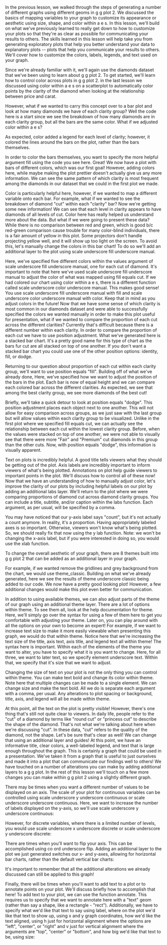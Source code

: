 In the previous lesson, we walked through the steps of generating a number of different graphs using different geoms in g g plot 2. We discussed the basics of mapping variables to your graph to customize its appearance or aesthetic using size, shape, and color within a e s. In this lesson, we'll build on what we've previously learned to really get down to how to customize your plots so that they're as clear as possible for communicating your results to others.  The skills learned in this lesson will help take you from generating exploratory plots that help you better understand your data to explanatory plots -- plots that help you communicate your results to others. We'll cover how to customize the colors, labels, legends, and text used on your graph. 

Since we're already familiar with it, we'll again use the diamonds dataset that we've been using to learn about g g plot 2. To get started, we'll learn how to control color across plots in g g plot 2. in the last lesson we discussed using color within a e s on a scatterplot to automatically color points by the clarity of the diamond when looking at the relationship between price and carat.

However, what if we wanted to carry this concept over to a bar plot and look at how many diamonds we have of each clarity group? Well the code here is a start since we see the breakdown of how many diamonds are in each clarity group, but all the bars are the same color. What if we adjusted color within a e s?

As expected, color added a legend for each level of clarity; however, it colored the lines around the bars on the plot, rather than the bars themselves. 

In order to color the bars themselves, you want to specify the more helpful argument fill using the code you see here. Great! We now have a plot with bars of different colors, which was our first goal! However, adding colors here, while maybe making the plot prettier doesn't actually give us any more information. We can see the same pattern of which clarity is most frequent among the diamonds in our dataset that we could in the first plot we made. 

Color is particularly helpful here, however, if we wanted to map a different variable onto each bar. For example, what if we wanted to see the breakdown of diamond "cut" within each "clarity" bar? Now we're getting some new information! We can see that each level in clarity appears to have diamonds of all levels of cut. Color here has really helped us understand more about the data. But what if we were going to present these data? While there is no comparison between red and green, which is good b/c red-green comparison cause trouble for many color-blind individuals, there is a fair amount of yellow in this plot. Some projectors don't handle projecting yellow well, and it will show up too light on the screen. To avoid this, let's manually change the colors in this bar chart! To do so we'll add an additional layer to the plot using scale underscore fill underscore manual. 

Here, we've specified five different colors within the values argument of scale underscore fill underscore manual, one for each cut of diamond.  It's important to note that here we've used scale underscore fill underscore manual to adjust the color of what was mapped using fill equals cut. If we had colored our chart using color within a e s, there is a different function called scale underscore color underscore manual. This makes good sense! You use scale underscore fill underscore manual with fill and scale underscore color underscore manual with color. Keep that in mind as you adjust colors in the future! Now that we have some sense of which clarity is most common in our diamonds dataset and were able to successfully specified the colors we wanted manually in order to make this plot useful for presentation, what if we wanted to compare the proportion of each cut across the different clarities?  Currently that's difficult because there is a different number within each clarity. In order to compare the proportion of each cut we have to use position adjustment. What we've generated here is a stacked bar chart. It's a pretty good name for this type of chart as the bars fur cut are all stacked on top of one another. If you don't want a stacked bar chart you could use one of the other position options: identity, fill, or dodge.

Returning to our question about proportion of each cut within each clarity group, we'll want to use position equals "fill". Building off of what we've already done, Here, we've specified how we want to adjust the position of the bars in the plot. Each bar is now of equal height and we can compare each colored bar across the different clarities. As expected, we see that among the best clarity group, we see more diamonds of the best cut!

Briefly, we'll take a quick detour to look at position equals "dodge". This position adjustment places each object next to one another. This will not allow for easy comparison across groups, as we just saw with the last group but will allow values within each clarity group to be visualized. Unlike in the first plot where we specified fill equals cut, we can actually see the relationship between each cut within the lowest clarity group. Before, when the values were stacked on top of one another, we were not able to visually see that there were more "Fair" and "Premium" cut diamonds in this group than the other cuts. Now, with position equals "dodge", this information is visually apparent.

Text on plots is incredibly helpful. A good title tells viewers what they should be getting out of the plot. Axis labels are incredibly important to inform viewers of what's being plotted. Annotations on plot help guide viewers to important points in the plot. We'll discuss how to control all of these now! Now that we have an understanding of how to manually adjust color, let's improve the clarity of our plots by including helpful labels on our plot by adding an additional labs layer. We'll return to the plot where we were comparing proportions of diamond cut across diamond clarity groups. You can include a title, subtitle, and/or caption within the labs function. Each argument, as per usual, will be specified by a comma. 
 
You may have noticed that our y-axis label says "count", but it's not actually a count anymore. In reality, it's a proportion. Having appropriately labeled axes is so important. Otherwise, viewers won't know what's being plotted. So, we should really fix that now using the y lab function. Note: we won't be changing the x-axis label, but if you were interested in doing so, you would use the xlab function.

To change the overall aesthetic of your graph, there are 8 themes built into g g plot 2 that can be added as an additional layer in your graph.
 
For example, if we wanted remove the gridlines and grey background from the chart, we would use theme_classic. Building on what we've already generated, here we see the results of theme underscore classic being added to our code. We now have a pretty good looking plot! However, a few additional changes would make this plot even better for communication.

In addition to using available themes, we can also adjust parts of the theme of our graph using an additional theme layer. There are a lot of options within theme. To see them all, look at the help documentation for theme. Here, we'll simply go over the syntax for using a few of them here to get you comfortable with adjusting your theme. Later on, you can play around with all the options on your own to become an expert! For example, if we want to increase text size to make it more easily viewable when presenting this graph, we would do that within theme. Notice here that we're increasing the text size of the title, axis text, axis title, and legend text all within theme! The syntax here is important. Within each of the elements of the theme you want to alter, you have to specify what it is you want to change. Here, for all three, we want to later text, so we specify element underscore text. Within that, we specify that it's size that we want to adjust. 

Changing the size of text on your plot is not the only thing you can control within theme. You can make text bold and change its color within theme. Note here that multiple changes can be made to a single element. We can change size and make the text bold. All we do is separate each argument with a comma, per usual. Any alterations to plot spacing or background, title, axis, and legend will all be made within theme.

At this point, all the text on the plot is pretty visible! However, there's one thing that's still not quite clear to viewers. In daily life, people refer to the "cut" of a diamond by terms like "round cut" or "princess cut" to describe the shape of the diamond. That's not what we're talking about here when we're discussing "cut". In these data, "cut" refers to the quality of the diamond, not the shape. Let's be sure that's clear as well! We can change that using an additional layer and guides! At this point, we have an informative title, clear colors, a well-labeled legend, and text that is large enough throughout the graph. This is certainly a graph that could be used in a presentation. We've taken it from a graph that is useful to just ourselves and made it into a plot that can communicate our findings well to others! We have touched on a number of alterations you can make by adding additional layers to a g g plot. In the rest of this lesson we'll touch on a few more changes you can make within g g plot 2 using a slightly different graph.

There may be times when you want a different number of values to be displayed on an axis. The scale of your plot for continuous variables can be controlled using scale  underscore y underscore continuous or scale underscore  underscore continuous. Here, we want to increase the number of labels displayed on the y-axis, so we'll use scale underscore y underscore continuous:

However, for discrete variables, where there is a limited number of levels, you would use scale underscore x underscore discrete or scale underscore y underscore discrete:

There are times when you'll want to flip your axis. This can be accomplished using co ord  underscore flip. Adding an additional layer to the plot we just generated switches our x- and y-axes, allowing for horizontal bar charts, rather than the default vertical bar charts:

It's important to remember that all the additional alterations we already discussed can still be applied to this graph! 

Finally, there will be times when you'll want to add text to a plot or to annotate points on your plot. We'll discuss briefly how to accomplish that here! To add text to your plot, we can use the function annotate. This requires us to specify that we want to annotate here with a "text" geom (rather than say a shape, like a rectangle - "rect"). Additionally, we have to specify what we'd like that text to say using label, where on the plot we'd like that text to show up, using x and y graph coordinates, how we'd like the text aligned, using h just for horizontal alignment where the options are "left", "center", or "right" and v just for vertical alignment where the arguments are "top", "center" or "bottom", and how big we'd like that text to be, using size:
